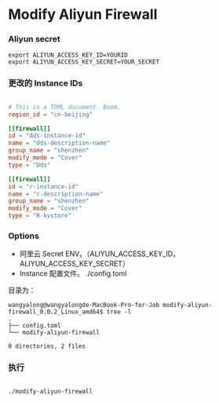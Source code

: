 

# Modify Aliyun Firewall

### Aliyun secret
```shell
export ALIYUN_ACCESS_KEY_ID=YOURID
export ALIYUN_ACCESS_KEY_SECRET=YOUR_SECRET
```

### 更改的 Instance IDs
```toml

# This is a TOML document. Boom.
region_id = "cn-beijing"

[[firewall]]
id = "dds-instance-id"
name = "dds-description-name"
group_name = "shenzhen"
modify_mode = "Cover"
type = "Dds"

[[firewall]]
id = "r-instance-id"
name = "r-description-name"
group_name = "shenzhen"
modify_mode = "Cover"
type = "R-kvstore"

```

### Options

- 阿里云 Secret ENV。（ALIYUN_ACCESS_KEY_ID，ALIYUN_ACCESS_KEY_SECRET）
- Instance 配置文件。 ./config.toml

目录为：
```shell script
wangyalong@wangyalongde-MacBook-Pro-for-Job modify-aliyun-firewall_0.0.2_Linux_amd64$ tree -l
.
├── config.toml
└── modify-aliyun-firewall

0 directories, 2 files

```

### 执行
```shell script

./modify-aliyun-firewall 
```
